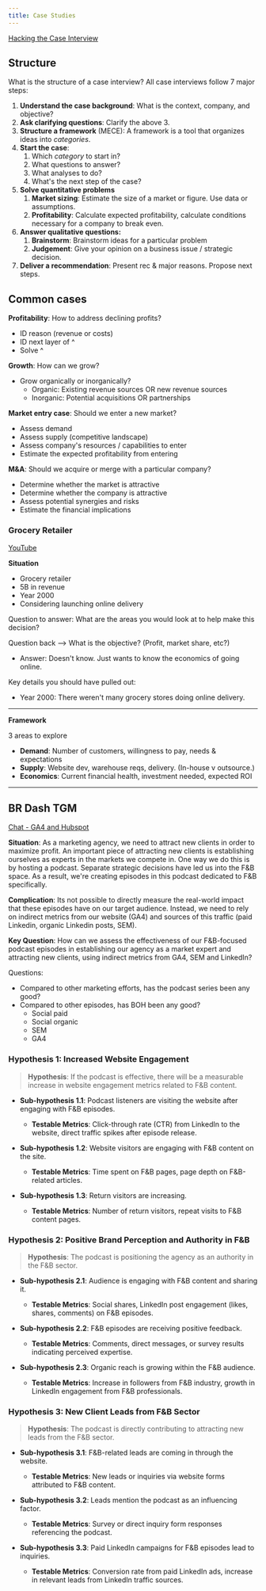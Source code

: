```yaml
---
title: Case Studies
---
```


[Hacking the Case Interview](https://s3.amazonaws.com/thinkific/file_uploads/163260/attachments/c28/5c8/468/Case_Interview_Cheat_Sheet_and_Study_Guide.pdf)

## Structure

What is the structure of a case interview? 
All case interviews follow 7 major steps:

1. **Understand the case background**: What is the context, company, and objective?
2. **Ask clarifying questions**: Clarify the above 3.
3. **Structure a framework** (MECE): A framework is a tool that organizes ideas into *categories*. 
4. **Start the case**: 
	1. Which *category* to start in?
	2. What questions to answer?
	3. What analyses to do?
	4. What's the next step of the case?
5. **Solve quantitative problems**
	1. **Market sizing**: Estimate the size of a market or figure. Use data or assumptions.
	2. **Profitability**: Calculate expected profitability, calculate conditions necessary for a company to break even.
6. **Answer qualitative questions:** 
	1. **Brainstorm**: Brainstorm ideas for a particular problem
	2. **Judgement**: Give your opinion on a business issue / strategic decision.
7. **Deliver a recommendation**: Present rec & major reasons. Propose next steps.




## Common cases

**Profitability**: How to address declining profits?
- ID reason (revenue or costs)
- ID next layer of ^
- Solve ^

**Growth**: How can we grow?
- Grow organically or inorganically?
	- Organic: Existing revenue sources OR new revenue sources
	- Inorganic: Potential acquisitions OR partnerships

**Market entry case**: Should we enter a new market?
- Assess demand
- Assess supply (competitive landscape)
- Assess company's resources / capabilities to enter
- Estimate the expected profitability from entering

**M&A**: Should we acquire or merge with a particular company?
- Determine whether the market is attractive
- Determine whether the company is attractive
- Assess potential synergies and risks
- Estimate the financial implications






### Grocery Retailer

[YouTube](https://www.youtube.com/watch?v=fXLZjCLE7d0&t=113s)

**Situation**
- Grocery retailer
- 5B in revenue
- Year 2000
- Considering launching online delivery

Question to answer: What are the areas you would look at to help make this decision?

Question back --> What is the objective? (Profit, market share, etc?)
- Answer: Doesn't know. Just wants to know the economics of going online.

Key details you should have pulled out:
- Year 2000: There weren't many grocery stores doing online delivery.

---

**Framework**

3 areas to explore
- **Demand**: Number of customers, willingness to pay, needs & expectations
- **Supply**: Website dev, warehouse reqs, delivery. (In-house v outsource.)
- **Economics**: Current financial health, investment needed, expected ROI


---


## BR Dash TGM

[Chat - GA4 and Hubspot](https://chatgpt.com/share/6726643b-f31c-8000-b4a6-388591425b54)


**Situation**: As a marketing agency, we need to attract new clients in order to maximize profit. An important piece of attracting new clients is establishing ourselves as experts in the markets we compete in. One way we do this is by hosting a podcast. Separate strategic decisions have led us into the F&B space. As a result, we're creating episodes in this podcast dedicated to F&B specifically.

**Complication**: Its not possible to directly measure the real-world impact that these episodes have on our target audience. Instead, we need to rely on indirect metrics from our website (GA4) and sources of this traffic (paid Linkedin, organic Linkedin posts, SEM).

**Key Question**: How can we assess the effectiveness of our F&B-focused podcast episodes in establishing our agency as a market expert and attracting new clients, using indirect metrics from GA4, SEM and LinkedIn?


Questions:
- Compared to other marketing efforts, has the podcast series been any good?
- Compared to other episodes, has BOH been any good?
	- Social paid
	- Social organic
	- SEM
	- GA4


### Hypothesis 1: Increased Website Engagement

> **Hypothesis**: If the podcast is effective, there will be a measurable increase in website engagement metrics related to F&B content.

- **Sub-hypothesis 1.1**: Podcast listeners are visiting the website after engaging with F&B episodes.
    - **Testable Metrics**: Click-through rate (CTR) from LinkedIn to the website, direct traffic spikes after episode release.
      
- **Sub-hypothesis 1.2**: Website visitors are engaging with F&B content on the site.
    - **Testable Metrics**: Time spent on F&B pages, page depth on F&B-related articles.
      
- **Sub-hypothesis 1.3**: Return visitors are increasing.
    - **Testable Metrics**: Number of return visitors, repeat visits to F&B content pages.



### Hypothesis 2: Positive Brand Perception and Authority in F&B

> **Hypothesis**: The podcast is positioning the agency as an authority in the F&B sector.

- **Sub-hypothesis 2.1**: Audience is engaging with F&B content and sharing it.
    - **Testable Metrics**: Social shares, LinkedIn post engagement (likes, shares, comments) on F&B episodes.
      
- **Sub-hypothesis 2.2**: F&B episodes are receiving positive feedback.
    - **Testable Metrics**: Comments, direct messages, or survey results indicating perceived expertise.
      
- **Sub-hypothesis 2.3**: Organic reach is growing within the F&B audience.
    - **Testable Metrics**: Increase in followers from F&B industry, growth in LinkedIn engagement from F&B professionals.




### Hypothesis 3: New Client Leads from F&B Sector

> **Hypothesis**: The podcast is directly contributing to attracting new leads from the F&B sector.

- **Sub-hypothesis 3.1**: F&B-related leads are coming in through the website.
    - **Testable Metrics**: New leads or inquiries via website forms attributed to F&B content.
      
- **Sub-hypothesis 3.2**: Leads mention the podcast as an influencing factor.
    - **Testable Metrics**: Survey or direct inquiry form responses referencing the podcast.
      
- **Sub-hypothesis 3.3**: Paid LinkedIn campaigns for F&B episodes lead to inquiries.
    - **Testable Metrics**: Conversion rate from paid LinkedIn ads, increase in relevant leads from LinkedIn traffic sources.











